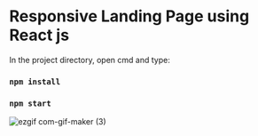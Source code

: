 # Responsive Landing Page using React js


In the project directory, open cmd and type:

### `npm install`

### `npm start`

![ezgif com-gif-maker (3)](https://user-images.githubusercontent.com/69521378/183258017-5dfcf5d0-0e10-4352-bdcf-49bc330c9208.gif)

